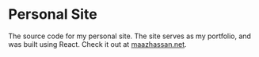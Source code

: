 # Personal Site
The source code for my personal site. The site serves as my portfolio, and was built using React. Check it out at [maazhassan.net](https://maazhassan.net/).